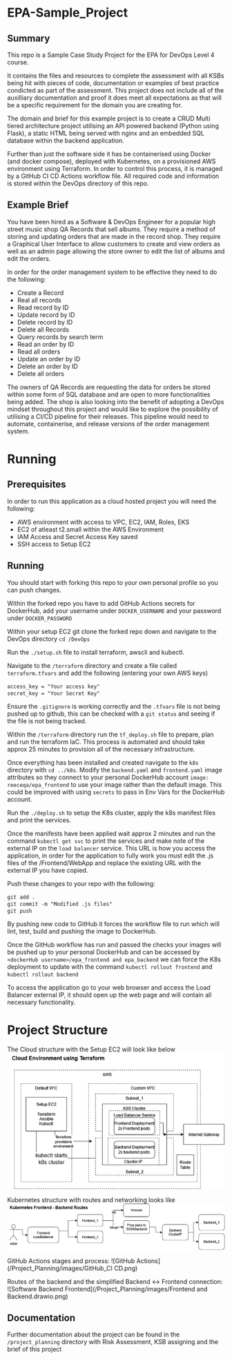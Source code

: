 # EPA-Sample_Project

## Summary 

This repo is a Sample Case Study Project for the EPA for DevOps Level 4 course. 

It contains the files and resources to complete the assessment with all KSBs being hit with pieces of code, documentation or examples of best practice condicted as part of the assessment. This project does not include all of the auxilliary documentation and proof it does meet all expectations as that will be a specific requirement for the domain you are creating for. 

The domain and brief for this example project is to create a CRUD Multi tiered architecture project utilising an API powered backend (Python using Flask), a static HTML being served with nginx and an embedded SQL database within the backend application. 

Further than just the software side it has be containerised using Docker (and docker compose), deployed with Kubernetes, on a provisioned AWS environment using Terraform. In order to control this process, it is managed by a GitHub CI CD Actions workflow file. All required code and information is stored within the DevOps directory of this repo.

## Example Brief

You have been hired as a Software & DevOps Engineer for a popular high street music shop QA Records that sell albums. They require a method of storing and updating orders that are made in the record shop. They require a Graphical User Interface to allow customers to create and view orders as well as an admin page allowing the store owner to edit the list of albums and edit the orders. 

In order for the order management system to be effective they need to do the following: 
- Create a Record
- Real all records
- Read record by ID
- Update record by ID
- Delete record by ID
- Delete all Records
- Query records by search term
- Read an order by ID
- Read all orders
- Update an order by ID
- Delete an order by ID
- Delete all orders

The owners of QA Records are requesting the data for orders be stored within some form of SQL database and are open to more functionalities being added. 
The shop is also looking into the benefit of adopting a DevOps mindset throughout this project and would like to explore the possibility of utilising a CI/CD pipeline for their releases. This pipeline would need to automate, containerise, and release versions of the order management system.


# Running

## Prerequisites

In order to run this application as a cloud hosted project you will need the following:

- AWS environment with access to VPC, EC2, IAM, Roles, EKS
- EC2 of atleast t2.small within the AWS Environment
- IAM Access and Secret Access Key saved
- SSH access to Setup EC2

## Running 

You should start with forking this repo to your own personal profile so you can push changes. 

Within the forked repo you have to add GitHub Actions secrets for DockerHub, add your username under `DOCKER_USERNAME` and your password under `DOCKER_PASSWORD`

Within your setup EC2 git clone the forked repo down and navigate to the DevOps directory `cd /DevOps`

Run the `./setup.sh` file to install terraform, awscli and kubectl. 

Navigate to the `/terraform` directory and create a file called `terraform.tfvars` and add the following (entering your own AWS keys) 

```
access_key = "Your access key"
secret_key = "Your Secret Key"
```

Ensure the `.gitignore` is working correctly and the `.tfvars` file is not being pushed up to github, this can be checked with a `git status` and seeing if the file is not being tracked.

Within the `/terraform` directory run the `tf_deploy.sh` file to prepare, plan and run the terraform IaC. This process is automated and should take approx 25 minutes to provision all of the necessary infrastructure. 

Once everything has been installed and created navigate to the `k8s` directory with `cd ../k8s`.
Modify the `backend.yaml` and `frontend.yaml` image attributes so they connect to your personal DockerHub account `image: reeceqa/epa_frontend` to use your image rather than the default image. This could be improved with using `secrets` to pass in Env Vars for the DockerHub account.

Run the `./deploy.sh` to setup the K8s cluster, apply the k8s manifest files and print the services. 

Once the manifests have been applied wait approx 2 minutes and run the command `kubectl get svc` to print the services and make note of the external IP on the `load balancer` service. This URL is how you access the application, in order for the application to fully work you must edit the .js files of the /Frontend/WebApp and replace the existing URL with the external IP you have copied.  

Push these changes to your repo with the following: 

```
git add . 
git commit -m "Modified .js files" 
git push
```

By pushing new code to GitHub it forces the workflow file to run which will lint, test, build and pushing the image to DockerHub. 

Once the GitHub workflow has run and passed the checks your images will be pushed up to your personal DockerHub and can be accessed by `<dockerHub username>/epa_frontend and epa_backend` we can force the K8s deployment to update with the command `kubectl rollout frontend` and `kubectl rollout backend`

To access the application go to your web browser and access the Load Balancer external IP, it should open up the web page and will contain all necessary functionality. 
  
# Project Structure
  
The Cloud structure with the Setup EC2 will look like below
![Cloud Environment](/Project_Planning/images/Cloud_Environment.png)

Kubernetes structure with routes and networking looks like
![k8s Structure](/Project_Planning/images/K8s_routes.png)

GitHub Actions stages and process: 
![GitHub Actions](/Project_Planning/images/GitHub_CI CD.png)

Routes of the backend and the simplified Backend <-> Frontend connection: 
![Software Backend Frontend](/Project_Planning/images/Frontend and Backend.drawio.png) 
  
  
## Documentation
  
Further documentation about the project can be found in the `/project_planning` directory with Risk Assessment, KSB assigning and the brief of this project 

